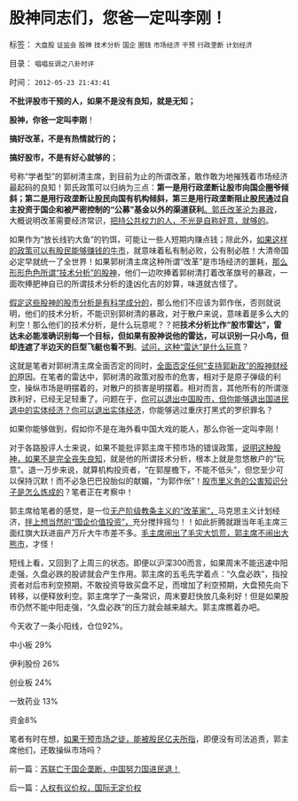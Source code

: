 # 股神同志们，您爸一定叫李刚！

标签： `大盘股` `证监会` `股神` `技术分析` `国企` `圈钱` `市场经济` `干预` `行政垄断` `计划经济` 

目录： `唱唱反调之八卦时评`

时间： `2012-05-23 21:43:41`

**不批评股市干预的人，如果不是没有良知，就是无知；**

**股神，你爸一定叫李刚**！

**搞好改革，不是有热情就行的；**

**搞好股市，不是有好心就够的**；

号称“学者型”的郭树清主席，到目前为止的所谓改革，敢作敢为地摧残着市场经济最起码的良知！郭氏政策可以归纳为三点：**第一是用行政垄断让股市向国企圈爷倾斜；第二是用行政垄断让股民向国有机构倾斜，第三是用行政垄断阻止股民通过自主投资于国企和被严密控制的“公募”基金以外的渠道获利**[。郭氏改革沦为暴政](../../../2012/4/24/强盗逻辑正在制造空前的金融危机和经济危机.md)，大概说明改革需要经济常识，[把持公共权力的人，不光是自称好意，就够的](../../../2009/9/23/孟荀人之初善恶之争及“行之初意本善”.md)。

如果作为“放长线钓大鱼”的钓饵，可能让一些人短期内赚点钱；除此外，[如果这样的政策可以有股民能够赚钱的牛市](../../../2012/4/24/证监会不是“证券价格监制会”及斯大林的正义.md)，就意味着私有制必败，公有制必胜！大清帝国必定早就统一了全世界！如果郭树清主席这种所谓“改革”是市场经济的噩耗，[那么形形色色所谓“技术分析”的股神](../../../2011/12/28/季节性股神现象：算命神棍和股神半仙.md)，他们一边吹捧着郭树清打着改革旗号的暴政，一面吹捧肥神自已的所谓技术分析的逢凶化吉的妙算，味道就古怪了。

[假定这些股神的股市分析是有科学成分的](../../../2011/12/28/天灾人祸妖孽生；凡有股灾多股神；.md)，那么他们不应该为郭作伥，否则就说明，他们的技术分析，不能识别郭树清的暴政，对于散户来说，意味着是多么大的利空！那么他们的技术分析，是什么玩意呢？？把**技术分析比作“股市雷达”，雷达未必能准确识别每一个目标，但如果有股神说他的雷达，可以识别一只小鸟，但却连遮了半边天的巨型飞艇也看不到**。[试问，这种“雷达”是什么玩意](../../../2012/5/22/“预测未来”的技术分析连“事后诸葛亮”都做不到！.md)？

这就是笔者对郭树清主席全面否定的同时，[全面否定任何“支持郭新政”的股神财经的](../../../2012/5/15/万一出现改革旗号下的国进民退，您有思想准备吗？.md)原因。在笔者的雷达中，郭树清的政策对股市的危害，相对于是原子弹级的利空，操纵市场是明摆着的，对散户的损害是明摆着。相对而言，其他所有的所谓涨跌利好，已经无足轻重了。问题在于，[你可以退出中国股市，但你能够退出国进民退中的实体经济？你可以退出实体经济](../../../2012/1/13/投机有益，做庄合理，打压投机做庄“违法”.md)，你能够逃过重庆打黑式的罗织罪名？

如果你能够做到，假如你不是在海外看中国大戏的能人，那么你爸一定叫李刚！

对于各路股评人士来说，如果不能批评郭主席干预市场的错误政策，[说明这种股神，如果不是完全丧失良知](../../../2010/9/14/股票市场价格陪审团！.md)，就是他的所谓技术分析，根本上就是忽悠散户的“玩意”。退一万步来说，就算机构投资者，“在郭屋檐下，不能不低头”，但您至少可以保持沉默！而不必急巴巴投胎似的献媚，“为郭作伥”！[股市里义务的公害知识分子是怎么炼成的](../../../2011/12/28/防左，防贼，防股神.md)？笔者正在考察中！

郭主席给笔者的感觉，是一位[无产阶级教条主义的“改革家”，](../../../2012/5/18/雷日科夫主义，戈尔巴乔夫提拨的铁杆改革派.md)马克思主义计划经济，[拌上想当然的“国企价值投资”，](../../../2011/1/18/大象有癌症，小猴扛大旗!.md)充分搅拌摇匀！！如此折腾就跟当年毛主席三面红旗大跃进亩产万斤大牛市差不多。[毛主席闹出了毛灾大饥荒，郭主席不闹出大熊市](../../../2012/5/19/公有制的饥饿和社会主义的饥荒.md)，才怪！

短线上看，又回到了上周三的状态。即便以沪深300而言，如果周末不能迅速中阳走强，久盘必跌的股谚就会产生作用。郭主席的五毛先学着点：“久盘必跌”，指投资者对后市利空预期，不敢投资导致买盘不足，而增加了利空预期，大盘预先向下转移，以便释放利空。郭主席学了一条常识，周末要赶快放几条利好！但是如果股市仍然不能中阳走强，“久盘必跌”的压力就会越来越大。郭主席瞧着办吧。

今天收了一条小阳线，仓位92%。

中小板 29%

伊利股份 26%

创业板 24%

一致药业 13%

资金8%

笔者有时在想，[如果干预市场之徒，能被股民亿夫所指](../../../2011/7/25/牛市是散户监管管理层缔造的.md)，即便没有司法追责，郭主席他们，还敢操纵市场吗？



前一篇：[苏联亡于国企垄断，中国努力国进民退！](../../../2012/5/23/苏联亡于国企垄断，中国努力国进民退！.md)

后一篇：[人权有议价权，国际无定价权](../../../2012/5/24/人权有议价权，国际无定价权.md)